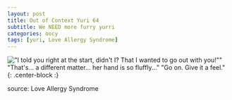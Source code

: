```yaml
---
layout: post
title: Out of Context Yuri 64
subtitle: We NEED more furry yurri
categories: oocy
tags: [yuri, Love Allergy Syndrome]
---
```




!["I told you right at the start, didn't I? That I wanted to go out with you!"" "That's... a different matter... *her hand is so fluffly...*" "Go on. Give it a feel."](.png){: .center-block :}



source: Love Allergy Syndrome